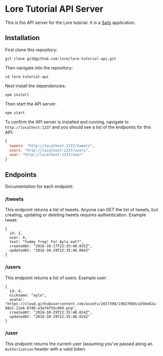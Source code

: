 # Lore Tutorial API Server

This is the API server for the Lore tutorial. It is a [Sails](http://sailsjs.org) application.

## Installation

First clone this repository:

```
git clone git@github.com:lore/lore-tutorial-api.git
```

Then navigate into the repository:

```
cd lore-tutorial-api
```

Next install the dependencies:

```
npm install
```

Then start the API server:

```
npm start
```

To confirm the API server is installed and running, navigate to `http://localhost:1337` and you should see a list of the endpoints for this API:

```js
{
  tweets: "http://localhost:1337/tweets",
  users: "http://localhost:1337/users",
  user: "http://localhost:1337/user"
}
```

## Endpoints
Documentation for each endpoint.

### /tweets
This endpoint returns a list of tweets. Anyone can GET the list of tweets, but creating, updating or deleting tweets requires authentication. Example tweet:

```
{
  id: 1,
  user: 4,
  text: "Yummy frog! For Ayla eat?",
  createdAt: "2016-10-17T22:35:40.035Z",
  updatedAt: "2016-10-29T22:35:40.064Z"
}
```

### /users
This endpoint returns a list of users. Example user:

```
{
  id: 4,
  nickname: "ayla",
  avatar: "https://cloud.githubusercontent.com/assets/2637399/19027069/a356e82a-88e1-11e6-87d8-e3e74f55c069.png",
  createdAt: "2016-10-29T22:35:40.024Z",
  updatedAt: "2016-10-29T22:35:40.024Z"
}
```

### /user
This endpoint returns the current user (assuming you've passed along an `Authorization` header with a valid token.

